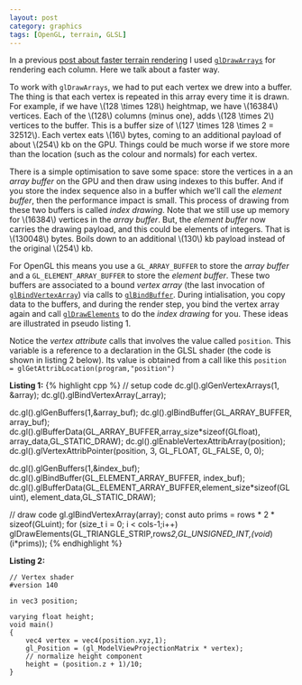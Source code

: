 ```yaml
---
layout: post
category: graphics
tags: [OpenGL, terrain, GLSL]
---
```

In a previous <a href="{% post_url 2013-07-29-faster-terrain-rendering %}">post about faster terrain rendering</a> I used [`glDrawArrays`](http://www.opengl.org/wiki/GLAPI/glDrawArrays) for rendering each column.  Here we talk about a faster way.


To work with `glDrawArrays`, we had to put each vertex we drew into a buffer. The thing is that each vertex is repeated in this array every time it is drawn.  For example, if we have  \\(128 \times 128\\) heightmap, we have \\(16384\\) vertices.  Each of the \\(128\\) columns (minus one), adds \\(128 \times 2\\) vertices to the buffer.  This is a buffer size of \\(127 \times 128 \times 2 = 32512\\).  Each vertex eats \\(16\\) bytes, coming to an additional payload of about \\(254\\) kb on the GPU.  Things could be much worse if we store more than the location (such as the colour and normals) for each vertex.

There is a simple optimisation to save some space: store the vertices in a an _array buffer_ on the GPU and then draw using indexes to this buffer.  And if you store the index sequence also in a buffer which we'll call the _element buffer_, then the performance impact is small.  This process of drawing from these two buffers is called _index drawing_.   Note that we still use up memory for \\(16384\\) vertices in the _array buffer_.  But, the _element buffer_ now carries the drawing payload, and this could be elements of integers.  That is \\(130048\\) bytes.  Boils down to an additional \\(130\\) kb payload instead of the original \\(254\\) kb.

For OpenGL this means you use a `GL_ARRAY_BUFFER` to store the _array buffer_ and a `GL_ELEMENT_ARRAY_BUFFER` to store the _element buffer_. These two buffers are associated to a bound _vertex array_ (the last invocation of [`glBindVertexArray`](http://www.opengl.org/wiki/GLAPI/glBindVertexArray)) via calls to [`glBindBuffer`](http://www.opengl.org/wiki/GLAPI/glBindBuffer).  During intialisation, you copy data to the buffers, and during the render step, you bind the vertex array again and call [`glDrawElements`](http://www.opengl.org/wiki/GLAPI/glDrawElements) to do the _index drawing_ for you.  These ideas are illustrated in pseudo listing 1.

Notice the _vertex attribute_ calls that involves the value called `position`.  This variable is a reference to a declaration in the GLSL shader (the code is shown in listing 2 below).  Its value is obtained from a call like this `position = glGetAttribLocation(program,"position")`

**Listing 1:**
{% highlight cpp %}
// setup code
dc.gl().glGenVertexArrays(1, &array);
dc.gl().glBindVertexArray(_array);

dc.gl().glGenBuffers(1,&array_buf);
dc.gl().glBindBuffer(GL_ARRAY_BUFFER, array_buf);  
dc.gl().glBufferData(GL_ARRAY_BUFFER,array_size*sizeof(GLfloat), array_data,GL_STATIC_DRAW);
dc.gl().glEnableVertexAttribArray(position);
dc.gl().glVertexAttribPointer(position, 3, GL_FLOAT, GL_FALSE, 0, 0);

dc.gl().glGenBuffers(1,&index_buf);
dc.gl().glBindBuffer(GL_ELEMENT_ARRAY_BUFFER, index_buf);  
dc.gl().glBufferData(GL_ELEMENT_ARRAY_BUFFER,element_size*sizeof(GLuint), element_data,GL_STATIC_DRAW);

// draw code
gl.glBindVertexArray(array);
const auto prims = rows * 2 * sizeof(GLuint);
for (size_t i = 0; i < cols-1;i++)
	glDrawElements(GL_TRIANGLE_STRIP,rows*2,GL_UNSIGNED_INT,(void*)(i*prims));
{% endhighlight %}

**Listing 2:**

	// Vertex shader
	#version 140

	in vec3 position;

	varying float height;
	void main()
	{
		vec4 vertex = vec4(position.xyz,1);
		gl_Position = (gl_ModelViewProjectionMatrix * vertex);
		// normalize height component
		height = (position.z + 1)/10;
	}
